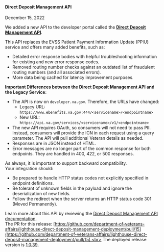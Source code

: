#### Direct Deposit Management API
December 15, 2022

We added a new API to the developer portal called the **[Direct Deposit Management API](https://community.max.gov/pages/viewpage.action?pageId=2286748585)**.
<br>

This API replaces the EVSS Patient Payment Information Update (PPIU) service and offers many added benefits, such as:

  - Detailed error response bodies with helpful troubleshooting information for existing and new error response codes.<br>
  - Removed routing number checks against an outdated list of fraudulent routing numbers (and all associated errors).<br>
  - More data being cached for latency improvement purposes.<br>

**Important Differences between the Direct Deposit Management API and the Legacy Service:**
- The API is now on `developer.va.gov`. Therefore, the URLs have changed:
  * Legacy URL: `https://www.ebenefits.va.gov:444/<servicename>/<endpointname>`
  * New URL:    `https://api.va.gov/services/<servicename>/v1/<endpointname>`
- The new API requires OAuth, so consumers will not need to pass PII. Instead, consumers will provide the ICN in each request using a query parameter. The API will pull additional Veteran details as needed.
- Responses are in JSON instead of HTML. 
- Error messages are no longer part of the common response for both endpoints. They are handled in 400, 422, or 500 responses.

As always, it is important to support backward compatibility.<br>
Your integration should:
- Be prepared to handle HTTP status codes not explicitly specified in endpoint definitions.
- Be tolerant of unknown fields in the payload and ignore the deserialization of new fields.
- Follow the redirect when the server returns an HTTP status code 301 (Moved Permanently).

Learn more about this API by reviewing the [Direct Deposit Management API documentation](https://developer.va.gov/explore/benefits/docs/direct-deposit-management?version=current).
<br>
The PR for this release: [https://github.com/department-of-veterans-affairs/lighthouse-direct-deposit-management-deployment/pull/15](https://github.com/department-of-veterans-affairs/lighthouse-direct-deposit-management-deployment/pull/15).<br>
The deployed release version is [1.0.39](https://github.com/department-of-veterans-affairs/lighthouse-direct-deposit-management-deployment/releases/tag/1.0.39).
